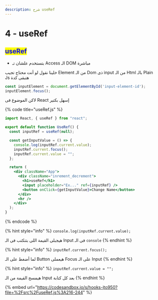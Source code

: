```yaml
---
description: شرح useRef
---
```


# 4 - useRef

## <mark style="color:blue;">useRef</mark>

* بتستخدم علشان تـ Access الـ DOM مباشرة

خلينا نقول لو أنت محتاج تجيب Element من الـ Dom ذى input من الـ Html بالـ Plain Js هتبقى كدة

```javascript
const inputElement = document.getElementById('input-element-id');
inputElement.focus();
```

لاكن الموضوع فى React إسهل بكتير

{% code title="useRef.js" %}
```jsx
import React, { useRef } from "react";

export default function UseRef() {
  const inputRef = useRef(null);

  const getInputValue = () => {
    console.log(inputRef.current.value);
    inputRef.current.focus();
    inputRef.current.value = "";
  };

  return (
    <div className="App">
      <div className="inrement_decrement">
        <h1>useRef</h1>
        <input placeholder="Ex..." ref={inputRef} />
        <button onClick={getInputValue}>Change Name</button>
      </div>
      <hr />
    </div>
  );
}
```
{% endcode %}

{% hint style="info" %}
`console.log(inputRef.current.value);`

هيجبلى القيمة اللى بتتكتب فى الـ Input فى الـ `console`
{% endhint %}

{% hint style="info" %}
`inputRef.current.focus();`

لما أضغط على الـ Button هيعملى Focus على الـ Input
{% endhint %}

{% hint style="info" %}
`inputRef.current.value = "";`

هيمسح القيمة من الـ Input بعد كل كتابة
{% endhint %}

{% embed url="https://codesandbox.io/s/hooks-jto950?file=%2Fsrc%2FuseRef.js%3A216-244" %}
